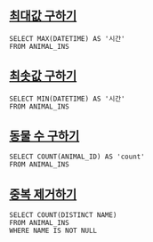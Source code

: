 ## [최대값 구하기](https://programmers.co.kr/learn/courses/30/lessons/59415)

```mysql
SELECT MAX(DATETIME) AS '시간'
FROM ANIMAL_INS
```

## [최솟값 구하기](https://programmers.co.kr/learn/courses/30/lessons/59038)

```mysql
SELECT MIN(DATETIME) AS '시간'
FROM ANIMAL_INS
```

## [동물 수 구하기](https://programmers.co.kr/learn/courses/30/lessons/59406)

```mysql
SELECT COUNT(ANIMAL_ID) AS 'count'
FROM ANIMAL_INS
```

## [중복 제거하기](https://programmers.co.kr/learn/courses/30/lessons/59408)

```mysql
SELECT COUNT(DISTINCT NAME)
FROM ANIMAL_INS 
WHERE NAME IS NOT NULL
```

